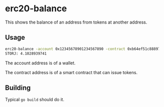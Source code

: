 erc20-balance
=============

This shows the balance of an address from tokens at another address.

Usage
-----
```sh
erc20-balance -account 0x12345678901234567890 -contract 0xb64ef51c888972c908cfacf59b47c1afbc0ab8ac
STORJ: 4.1028939741
```

The account address is of a wallet.

The contract address is of a smart contract that can issue tokens.

Building
--------

Typical `go build` should do it.
